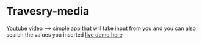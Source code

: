 # Travesry-media


[Youtube video](https://youtu.be/i37KVt_IcXw) --> 
simple app that will take input from you and you can also search the values you inserted [live demo here](https://muthukumar-muthu.github.io/Travesry-media/)

